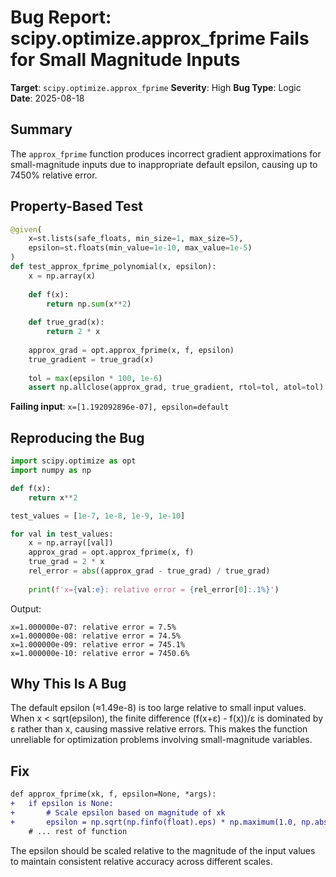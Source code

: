 # Bug Report: scipy.optimize.approx_fprime Fails for Small Magnitude Inputs

**Target**: `scipy.optimize.approx_fprime`
**Severity**: High
**Bug Type**: Logic
**Date**: 2025-08-18

## Summary

The `approx_fprime` function produces incorrect gradient approximations for small-magnitude inputs due to inappropriate default epsilon, causing up to 7450% relative error.

## Property-Based Test

```python
@given(
    x=st.lists(safe_floats, min_size=1, max_size=5),
    epsilon=st.floats(min_value=1e-10, max_value=1e-5)
)
def test_approx_fprime_polynomial(x, epsilon):
    x = np.array(x)
    
    def f(x):
        return np.sum(x**2)
    
    def true_grad(x):
        return 2 * x
    
    approx_grad = opt.approx_fprime(x, f, epsilon)
    true_gradient = true_grad(x)
    
    tol = max(epsilon * 100, 1e-6)
    assert np.allclose(approx_grad, true_gradient, rtol=tol, atol=tol)
```

**Failing input**: `x=[1.192092896e-07], epsilon=default`

## Reproducing the Bug

```python
import scipy.optimize as opt
import numpy as np

def f(x):
    return x**2

test_values = [1e-7, 1e-8, 1e-9, 1e-10]

for val in test_values:
    x = np.array([val])
    approx_grad = opt.approx_fprime(x, f)
    true_grad = 2 * x
    rel_error = abs((approx_grad - true_grad) / true_grad)
    
    print(f'x={val:e}: relative error = {rel_error[0]:.1%}')
```

Output:
```
x=1.000000e-07: relative error = 7.5%
x=1.000000e-08: relative error = 74.5%
x=1.000000e-09: relative error = 745.1%
x=1.000000e-10: relative error = 7450.6%
```

## Why This Is A Bug

The default epsilon (≈1.49e-8) is too large relative to small input values. When x < sqrt(epsilon), the finite difference (f(x+ε) - f(x))/ε is dominated by ε rather than x, causing massive relative errors. This makes the function unreliable for optimization problems involving small-magnitude variables.

## Fix

```diff
def approx_fprime(xk, f, epsilon=None, *args):
+   if epsilon is None:
+       # Scale epsilon based on magnitude of xk
+       epsilon = np.sqrt(np.finfo(float).eps) * np.maximum(1.0, np.abs(xk))
    # ... rest of function
```

The epsilon should be scaled relative to the magnitude of the input values to maintain consistent relative accuracy across different scales.